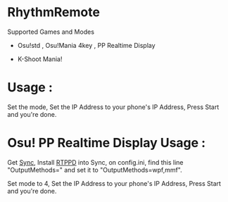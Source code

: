 # RhythmRemote

Supported Games and Modes

- Osu!std
  , Osu!Mania 4key
  , PP Realtime Display
  
- K-Shoot Mania!

# Usage :

Set the mode, Set the IP Address to your phone's IP Address, Press Start and you're done.

# Osu! PP Realtime Display Usage :

Get [Sync](https://github.com/OsuSync/Sync), Install [RTPPD](https://github.com/OsuSync/RealTimePPDisplayer) into Sync, on config.ini, find this line "OutputMethods=" and set it to "OutputMethods=wpf,mmf".

Set mode to 4, Set the IP Address to your phone's IP Address, Press Start and you're done.
